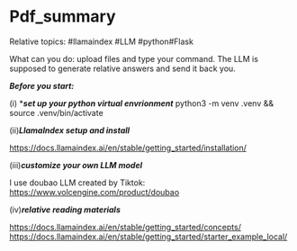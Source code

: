 # Pdf_summary

Relative topics: #llamaindex #LLM #python#Flask

What can you do: upload files and type your command. The LLM is supposed to generate relative answers and send it back you. 

***Before you start:***

(i) ****set up your python virtual envrionment***
python3 -m venv .venv && source .venv/bin/activate

(ii)***LlamaIndex setup and install***

https://docs.llamaindex.ai/en/stable/getting_started/installation/

(iii)***customize your own LLM model***

I use doubao LLM created by Tiktok: https://www.volcengine.com/product/doubao

(iv)***relative reading materials***

https://docs.llamaindex.ai/en/stable/getting_started/concepts/
https://docs.llamaindex.ai/en/stable/getting_started/starter_example_local/

